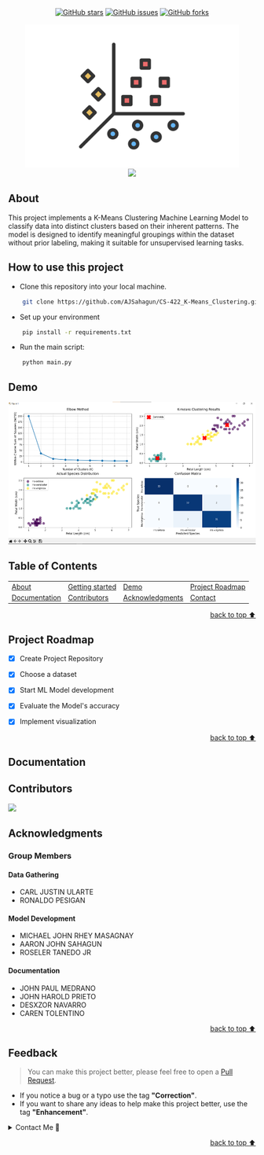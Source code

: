 <!-- Intro-->

<!--
* Thanks for reviewing my Project-README-Template! 
* Access the blank-template here (https://github.com/YousefIbrahimismail/Project-README-Template/blob/main/Templates/_blank-README.md) 
* 
* Read the comments for an easy step by step guide.or read this Make_it_Yours guide here: () // add Personalization_md_file
* Enjoy!
-->


<!-- Shields Section--><!-- Optional -->

<!-- 
* Insert project shields and badges through this link https://shields.io/
* 
*
-->

<div align="center">
    <a href="https://github.com/AJSahagun/CS-422_K-Means_Clustering/stargazers"><img alt="GitHub stars" src="https://img.shields.io/github/stars/AJSahagun/CS-422_K-Means_Clustering?color=yellow&label=Project%20Stars&style=for-the-badge"></a>
    <a href="https://github.com/AJSahagun/CS-422_K-Means_Clustering/issues"><img alt="GitHub issues" src="https://img.shields.io/github/issues/AJSahagun/CS-422_K-Means_Clustering?color=brightgreen&label=issues&style=for-the-badge"></a>
    <a href="https://github.com/AJSahagun/CS-422_K-Means_Clustering/network"><img alt="GitHub forks" src="https://img.shields.io/github/forks/AJSahagun/CS-422_K-Means_Clustering?color=9cf&label=forks&style=for-the-badge"></a>
</div>
<br>


<!-- Logo Section  --><!-- Required -->

<!--
* Insert an image URL in the <img> "src" attribute bellow. (line )
* 
* Insert your github profile URL in the <a> "href" attribute bellow (line )
-->


<div align="center">
    <a href="https://github.com/AJSahagun/" target="_blank">
        <img src="./img/logo.jpg" 
        alt="Logo" height="290">
    </a>
</div>


<!-- Project title 
* use a dynamic typing-SvG here https://readme-typing-svg.demolab.com/demo/
*
*  Instead you can type your project name after a # header
-->

<div align="center">
<img src="https://readme-typing-svg.demolab.com?font=Fira+Code&size=22&duration=4000&pause=5000&background=FFFFFF00&center=true&vCenter=true&multiline=true&width=435&lines=K-Means Clustering [Group 4]">
</div>


## About<!-- Required -->
<!-- 
* information about the project 
* 
* keep it short and sweet
-->


This project implements a K-Means Clustering Machine Learning Model to classify data into distinct clusters based on their inherent patterns. The model is designed to identify meaningful groupings within the dataset without prior labeling, making it suitable for unsupervised learning tasks.


## How to use this project<!-- Required -->
<!-- 
* Here you may add information about how 
* 
* and why to use this project.
-->

- Clone this repository into your local machine.

```bash
    git clone https://github.com/AJSahagun/CS-422_K-Means_Clustering.git
```

- Set up your environment
```bash
    pip install -r requirements.txt
```

- Run the main script:
```bash
    python main.py
```

## Demo<!-- Required -->
<!-- 
* You can add a demo here GH supports images/ GIFs/videos 
* 
* It's recommended to use GIFs as they are more dynamic
-->

<img src="./img/output.png" alt="output" height="290">


<div align="center">

[//]: # (    <img alt="demo" src="https://user-images.githubusercontent.com/59213365/198179320-b9ec79a6-b5ca-47b9-9f29-125d18f6be70.gif">)
</div>

## Table of Contents<!-- Optional -->
<!-- 
* This section is optional, yet having a contents table 
* helps keeping your README readable and more professional.
* 
* If you are not familiar with HTML, no worries we all been there :) 
* Review learning resources to create anchor links. 
-->


<dev display="inline-table" vertical-align="middle">
<table align="center" vertical-align="middle">
        <tr>
            <td><a href="#about">About</a></td>        
            <td><a href="#how-to-use-this-project">Getting started</a></td>
            <td><a href="#demo">Demo</a></td>
            <td><a href="#project-roadmap--">Project Roadmap</a></td>
        </tr>
        <tr>
            <td><a href="#documentation">Documentation</a></td>
            <td><a href="#contributors">Contributors</a></td>
            <td><a href="#acknowledgments">Acknowledgments</a></td>
            <td><a href="#contact">Contact</a></td>
        </tr>
</table>
</dev>


<!-- - Use this html element to create a back to top button. -->
<p align="right"><a href="#how-to-use-this-project">back to top ⬆️</a></p>


## Project Roadmap <!-- Optional --> <!-- add learning_Rs-->
<!-- 
* Add this section in case the project has different phases
* 
* Under production or will be updated.
-->

- [x] Create Project Repository
- [x] Choose a dataset
- [x] Start ML Model development
- [x] Evaluate the Model's accuracy
- [x] Implement visualization


<p align="right"><a href="#how-to-use-this-project">back to top ⬆️</a></p>

## Documentation<!-- Optional -->
<!-- 
* You may add any documentation or Wikis here
* 
* 
-->




## Contributors<!-- Required -->
<!-- 
* Without contribution we wouldn't have open source. 
* 
* Generate github contributors Image here https://contrib.rocks/preview?repo=angular%2Fangular-ja
-->

<a href="https://github.com/AJSahagun/CS-422_K-Means_Clustering/graphs/contributors">
  <img src="https://contrib.rocks/image?repo=AJSahagun/CS-422_K-Means_Clustering" />
</a>


## Acknowledgments<!-- Optional -->
<!-- 
* Credit where it's do 
* 
* Feel free to share your inspiration sources, Stackoverflow questions, github repos, tools etc.
-->
### Group Members
#### Data Gathering
- CARL JUSTIN ULARTE
- RONALDO PESIGAN
#### Model Development
- MICHAEL JOHN RHEY MASAGNAY
- AARON JOHN SAHAGUN
- ROSELER TANEDO JR
#### Documentation
- JOHN PAUL MEDRANO
- JOHN HAROLD PRIETO
- DESXZOR NAVARRO
- CAREN TOLENTINO


<!-- - Use this html element to create a back to top button. -->
<p align="right"><a href="#how-to-use-this-project">back to top ⬆️</a></p>


## Feedback<!-- Required -->
<!-- 
* You can add contacts information like your email and social media account 
* 
* Also it's common to add some PR guidance.
-->


> You can make this project better, please  feel free to open a [Pull Request](https://github.com/AJSahagun/CS-422_K-Means_Clustering/pulls).
- If you notice a bug or a typo use the tag **"Correction"**.
- If you want to share any ideas to help make this project better, use the tag **"Enhancement"**.

<details>
    <summary>Contact Me 📨</summary>

### Contact<!-- Required -->
Reach me via email: [21-04332@g.batstate-u.edu.ph](mailto:21-04332@g.batstate-u.edu.ph)
<!-- 
* add your email and contact info here
* 
* 
-->
    
</details>


<!-- - Use this html element to create a back to top button. -->
<p align="right"><a href="#how-to-use-this-project">back to top ⬆️</a></p>
